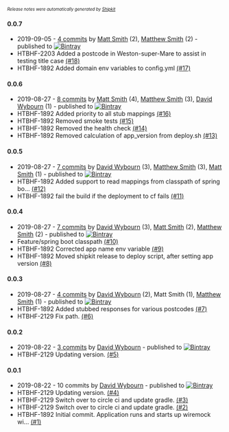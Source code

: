 <sup><sup>*Release notes were automatically generated by [Shipkit](http://shipkit.org/)*</sup></sup>

#### 0.0.7
 - 2019-09-05 - [4 commits](https://github.com/DepartmentOfHealth-htbhf/htbhf-os-places-stub/compare/v0.0.6...v0.0.7) by [Matt Smith](https://github.com/YetAnotherMatt) (2), [Matthew Smith](https://github.com/YetAnotherMatt) (2) - published to [![Bintray](https://img.shields.io/badge/Bintray-0.0.7-green.svg)](https://bintray.com/departmentofhealth-htbhf/maven/htbhf-os-places-stub/0.0.7)
 - HTBHF-2203 Added a postcode in Weston-super-Mare to assist in testing title case [(#18)](https://github.com/DepartmentOfHealth-htbhf/htbhf-os-places-stub/pull/18)
 - HTBHF-1892 Added domain env variables to config.yml [(#17)](https://github.com/DepartmentOfHealth-htbhf/htbhf-os-places-stub/pull/17)

#### 0.0.6
 - 2019-08-27 - [8 commits](https://github.com/DepartmentOfHealth-htbhf/htbhf-os-places-stub/compare/v0.0.5...v0.0.6) by [Matt Smith](https://github.com/YetAnotherMatt) (4), [Matthew Smith](https://github.com/YetAnotherMatt) (3), [David Wybourn](https://github.com/dwybourn) (1) - published to [![Bintray](https://img.shields.io/badge/Bintray-0.0.6-green.svg)](https://bintray.com/departmentofhealth-htbhf/maven/htbhf-os-places-stub/0.0.6)
 - HTBHF-1892 Added priority to all stub mappings [(#16)](https://github.com/DepartmentOfHealth-htbhf/htbhf-os-places-stub/pull/16)
 - HTBHF-1892 Removed smoke tests [(#15)](https://github.com/DepartmentOfHealth-htbhf/htbhf-os-places-stub/pull/15)
 - HTBHF-1892 Removed the health check [(#14)](https://github.com/DepartmentOfHealth-htbhf/htbhf-os-places-stub/pull/14)
 - HTBHF-1892 Removed calculation of app_version from deploy.sh [(#13)](https://github.com/DepartmentOfHealth-htbhf/htbhf-os-places-stub/pull/13)

#### 0.0.5
 - 2019-08-27 - [7 commits](https://github.com/DepartmentOfHealth-htbhf/htbhf-os-places-stub/compare/v0.0.4...v0.0.5) by [David Wybourn](https://github.com/dwybourn) (3), [Matthew Smith](https://github.com/YetAnotherMatt) (3), [Matt Smith](https://github.com/YetAnotherMatt) (1) - published to [![Bintray](https://img.shields.io/badge/Bintray-0.0.5-green.svg)](https://bintray.com/departmentofhealth-htbhf/maven/htbhf-os-places-stub/0.0.5)
 - HTBHF-1892 Added support to read mappings from classpath of spring bo… [(#12)](https://github.com/DepartmentOfHealth-htbhf/htbhf-os-places-stub/pull/12)
 - HTBHF-1892 fail the build if the deployment to cf fails [(#11)](https://github.com/DepartmentOfHealth-htbhf/htbhf-os-places-stub/pull/11)

#### 0.0.4
 - 2019-08-27 - [7 commits](https://github.com/DepartmentOfHealth-htbhf/htbhf-os-places-stub/compare/v0.0.3...v0.0.4) by [David Wybourn](https://github.com/dwybourn) (3), [Matt Smith](https://github.com/YetAnotherMatt) (2), [Matthew Smith](https://github.com/YetAnotherMatt) (2) - published to [![Bintray](https://img.shields.io/badge/Bintray-0.0.4-green.svg)](https://bintray.com/departmentofhealth-htbhf/maven/htbhf-os-places-stub/0.0.4)
 - Feature/spring boot classpath [(#10)](https://github.com/DepartmentOfHealth-htbhf/htbhf-os-places-stub/pull/10)
 - HTBHF-1892 Corrected app name env variable [(#9)](https://github.com/DepartmentOfHealth-htbhf/htbhf-os-places-stub/pull/9)
 - HTBHF-1892 Moved shipkit release to deploy script, after setting app version [(#8)](https://github.com/DepartmentOfHealth-htbhf/htbhf-os-places-stub/pull/8)

#### 0.0.3
 - 2019-08-27 - [4 commits](https://github.com/DepartmentOfHealth-htbhf/htbhf-os-places-stub/compare/v0.0.2...v0.0.3) by [David Wybourn](https://github.com/dwybourn) (2), Matt Smith (1), [Matthew Smith](https://github.com/YetAnotherMatt) (1) - published to [![Bintray](https://img.shields.io/badge/Bintray-0.0.3-green.svg)](https://bintray.com/departmentofhealth-htbhf/maven/htbhf-os-places-stub/0.0.3)
 - HTBHF-1892 Added stubbed responses for various postcodes [(#7)](https://github.com/DepartmentOfHealth-htbhf/htbhf-os-places-stub/pull/7)
 - HTBHF-2129 Fix path. [(#6)](https://github.com/DepartmentOfHealth-htbhf/htbhf-os-places-stub/pull/6)

#### 0.0.2
 - 2019-08-22 - [3 commits](https://github.com/DepartmentOfHealth-htbhf/htbhf-os-places-stub/compare/v0.0.1...v0.0.2) by [David Wybourn](https://github.com/dwybourn) - published to [![Bintray](https://img.shields.io/badge/Bintray-0.0.2-green.svg)](https://bintray.com/departmentofhealth-htbhf/maven/htbhf-os-places-stub/0.0.2)
 - HTBHF-2129 Updating version. [(#5)](https://github.com/DepartmentOfHealth-htbhf/htbhf-os-places-stub/pull/5)

#### 0.0.1
 - 2019-08-22 - 10 commits by [David Wybourn](https://github.com/dwybourn) - published to [![Bintray](https://img.shields.io/badge/Bintray-0.0.1-green.svg)](https://bintray.com/departmentofhealth-htbhf/maven/htbhf-os-places-stub/0.0.1)
 - HTBHF-2129 Updating version. [(#4)](https://github.com/DepartmentOfHealth-htbhf/htbhf-os-places-stub/pull/4)
 - HTBHF-2129 Switch over to circle ci and update gradle. [(#3)](https://github.com/DepartmentOfHealth-htbhf/htbhf-os-places-stub/pull/3)
 - HTBHF-2129 Switch over to circle ci and update gradle. [(#2)](https://github.com/DepartmentOfHealth-htbhf/htbhf-os-places-stub/pull/2)
 - HTBHF-1892 Initial commit. Application runs and starts up wiremock wi… [(#1)](https://github.com/DepartmentOfHealth-htbhf/htbhf-os-places-stub/pull/1)

